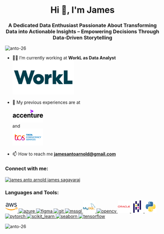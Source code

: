 <h1 align="center">Hi 👋, I'm James</h1>
<h3 align="center">A Dedicated Data Enthusiast Passionate About Transforming Data into Actionable Insights – Empowering Decisions Through Data-Driven Storytelling</h3>

<p align="left"> 
  <img src="https://komarev.com/ghpvc/?username=anto-26&label=Profile%20views&color=0e75b6&style=flat" alt="anto-26" /> 
</p>

- 👨‍💻 I’m currently working at <b>WorkL as Data Analyst</b>  
  <a href="https://www.workl.co/" target="_blank">
    <img src="https://github.com/Anto-26/Src/blob/main/worklLogo1560x810.jpg" alt="WorkL" width="200" />
  </a>

- 👯 My previous experiences are at  
  <a href="https://www.accenture.com/" target="_blank">
    <img src="https://github.com/Anto-26/Src/blob/main/Accenture-logo.jpg" alt="Accenture" width="100" />
  </a>  
  and  
  <a href="https://www.tcs.com/" target="_blank">
    <img src="https://github.com/Anto-26/Src/blob/main/TCS-logo-sized.jpg" alt="TCS" width="100" />
  </a>

- 📫 How to reach me **jamesantoarnold@gmail.com**

<h3 align="left">Connect with me:</h3>
<p align="left">
  <a href="https://www.linkedin.com/in/jamesantoarnold/" target="blank">
    <img align="center" src="https://raw.githubusercontent.com/rahuldkjain/github-profile-readme-generator/master/src/images/icons/Social/linked-in-alt.svg" alt="james anto arnold james sagayaraj" height="30" width="40" />
  </a>
</p>

<h3 align="left">Languages and Tools:</h3>
<p align="left"> <a href="https://aws.amazon.com" target="_blank" rel="noreferrer"> <img src="https://raw.githubusercontent.com/devicons/devicon/master/icons/amazonwebservices/amazonwebservices-original-wordmark.svg" alt="aws" width="40" height="40"/> </a> <a href="https://azure.microsoft.com/en-in/" target="_blank" rel="noreferrer"> <img src="https://www.vectorlogo.zone/logos/microsoft_azure/microsoft_azure-icon.svg" alt="azure" width="40" height="40"/> </a> <a href="https://www.figma.com/" target="_blank" rel="noreferrer"> <img src="https://www.vectorlogo.zone/logos/figma/figma-icon.svg" alt="figma" width="40" height="40"/> </a> <a href="https://git-scm.com/" target="_blank" rel="noreferrer"> <img src="https://www.vectorlogo.zone/logos/git-scm/git-scm-icon.svg" alt="git" width="40" height="40"/> </a> <a href="https://www.microsoft.com/en-us/sql-server" target="_blank" rel="noreferrer"> <img src="https://www.svgrepo.com/show/303229/microsoft-sql-server-logo.svg" alt="mssql" width="40" height="40"/> </a> <a href="https://www.mysql.com/" target="_blank" rel="noreferrer"> <img src="https://raw.githubusercontent.com/devicons/devicon/master/icons/mysql/mysql-original-wordmark.svg" alt="mysql" width="40" height="40"/> </a> <a href="https://opencv.org/" target="_blank" rel="noreferrer"> <img src="https://www.vectorlogo.zone/logos/opencv/opencv-icon.svg" alt="opencv" width="40" height="40"/> </a> <a href="https://www.oracle.com/" target="_blank" rel="noreferrer"> <img src="https://raw.githubusercontent.com/devicons/devicon/master/icons/oracle/oracle-original.svg" alt="oracle" width="40" height="40"/> </a> <a href="https://pandas.pydata.org/" target="_blank" rel="noreferrer"> <img src="https://raw.githubusercontent.com/devicons/devicon/2ae2a900d2f041da66e950e4d48052658d850630/icons/pandas/pandas-original.svg" alt="pandas" width="40" height="40"/> </a> <a href="https://www.python.org" target="_blank" rel="noreferrer"> <img src="https://raw.githubusercontent.com/devicons/devicon/master/icons/python/python-original.svg" alt="python" width="40" height="40"/> </a> <a href="https://pytorch.org/" target="_blank" rel="noreferrer"> <img src="https://www.vectorlogo.zone/logos/pytorch/pytorch-icon.svg" alt="pytorch" width="40" height="40"/> </a> <a href="https://scikit-learn.org/" target="_blank" rel="noreferrer"> <img src="https://upload.wikimedia.org/wikipedia/commons/0/05/Scikit_learn_logo_small.svg" alt="scikit_learn" width="40" height="40"/> </a> <a href="https://seaborn.pydata.org/" target="_blank" rel="noreferrer"> <img src="https://seaborn.pydata.org/_images/logo-mark-lightbg.svg" alt="seaborn" width="40" height="40"/> </a> <a href="https://www.tensorflow.org" target="_blank" rel="noreferrer"> <img src="https://www.vectorlogo.zone/logos/tensorflow/tensorflow-icon.svg" alt="tensorflow" width="40" height="40"/> </a> </p>

<p>
  <img align="center" src="https://github-readme-stats.vercel.app/api/top-langs?username=anto-26&show_icons=true&locale=en&layout=compact" alt="anto-26" />
</p>
